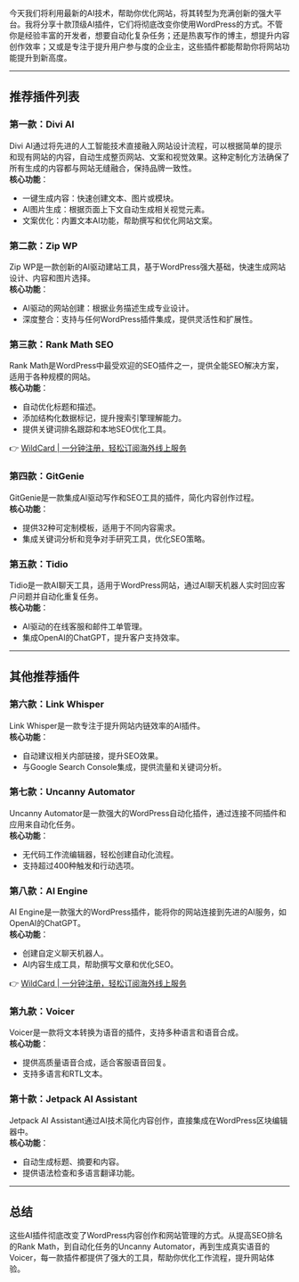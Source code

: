 今天我们将利用最新的AI技术，帮助你优化网站，将其转型为充满创新的强大平台。我将分享十款顶级AI插件，它们将彻底改变你使用WordPress的方式。不管你是经验丰富的开发者，想要自动化复杂任务；还是热衷写作的博主，想提升内容创作效率；又或是专注于提升用户参与度的企业主，这些插件都能帮助你将网站功能提升到新高度。

---

## 推荐插件列表

### 第一款：Divi AI
Divi AI通过将先进的人工智能技术直接融入网站设计流程，可以根据简单的提示和现有网站的内容，自动生成整页网站、文案和视觉效果。这种定制化方法确保了所有生成的内容都与网站无缝融合，保持品牌一致性。  
**核心功能**：
- 一键生成内容：快速创建文本、图片或模块。
- AI图片生成：根据页面上下文自动生成相关视觉元素。
- 文案优化：内置文本AI功能，帮助撰写和优化网站文案。

### 第二款：Zip WP
Zip WP是一款创新的AI驱动建站工具，基于WordPress强大基础，快速生成网站设计、内容和图片选择。  
**核心功能**：
- AI驱动的网站创建：根据业务描述生成专业设计。
- 深度整合：支持与任何WordPress插件集成，提供灵活性和扩展性。

### 第三款：Rank Math SEO
Rank Math是WordPress中最受欢迎的SEO插件之一，提供全能SEO解决方案，适用于各种规模的网站。  
**核心功能**：
- 自动优化标题和描述。
- 添加结构化数据标记，提升搜索引擎理解能力。
- 提供关键词排名跟踪和本地SEO优化工具。

👉 [WildCard | 一分钟注册，轻松订阅海外线上服务](https://bit.ly/bewildcard)

### 第四款：GitGenie
GitGenie是一款集成AI驱动写作和SEO工具的插件，简化内容创作过程。  
**核心功能**：
- 提供32种可定制模板，适用于不同内容需求。
- 集成关键词分析和竞争对手研究工具，优化SEO策略。

### 第五款：Tidio
Tidio是一款AI聊天工具，适用于WordPress网站，通过AI聊天机器人实时回应客户问题并自动化重复任务。  
**核心功能**：
- AI驱动的在线客服和邮件工单管理。
- 集成OpenAI的ChatGPT，提升客户支持效率。

---

## 其他推荐插件

### 第六款：Link Whisper
Link Whisper是一款专注于提升网站内链效率的AI插件。  
**核心功能**：
- 自动建议相关内部链接，提升SEO效果。
- 与Google Search Console集成，提供流量和关键词分析。

### 第七款：Uncanny Automator
Uncanny Automator是一款强大的WordPress自动化插件，通过连接不同插件和应用来自动化任务。  
**核心功能**：
- 无代码工作流编辑器，轻松创建自动化流程。
- 支持超过400种触发和行动选项。

### 第八款：AI Engine
AI Engine是一款强大的WordPress插件，能将你的网站连接到先进的AI服务，如OpenAI的ChatGPT。  
**核心功能**：
- 创建自定义聊天机器人。
- AI内容生成工具，帮助撰写文章和优化SEO。

👉 [WildCard | 一分钟注册，轻松订阅海外线上服务](https://bit.ly/bewildcard)

### 第九款：Voicer
Voicer是一款将文本转换为语音的插件，支持多种语言和语音合成。  
**核心功能**：
- 提供高质量语音合成，适合客服语音回复。
- 支持多语言和RTL文本。

### 第十款：Jetpack AI Assistant
Jetpack AI Assistant通过AI技术简化内容创作，直接集成在WordPress区块编辑器中。  
**核心功能**：
- 自动生成标题、摘要和内容。
- 提供语法检查和多语言翻译功能。

---

## 总结
这些AI插件彻底改变了WordPress内容创作和网站管理的方式。从提高SEO排名的Rank Math，到自动化任务的Uncanny Automator，再到生成真实语音的Voicer，每一款插件都提供了强大的工具，帮助你优化工作流程，提升网站体验。